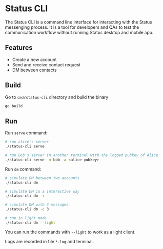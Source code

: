 # Status CLI

The Status CLI is a command line interface for interacting with the Status messenging process. It is a tool for developers and QAs to test the communication workflow without running Status desktop and mobile app.

## Features

- Create a new account
- Send and receive contact request
- DM between contacts

## Build

Go to `cmd/status-cli` directory and build the binary

```bash
go build
```

## Run

Run `serve` command:

```bash
# run alice's server
./status-cli serve

# run Bob's server in another terminal with the logged pubkey of Alice
./status-cli serve -n bob -a <alice-pubkey>
```

Run `dm` command:

```bash
# simulate DM between two accounts
./status-cli dm

# simulate DM in a interactive way
./status-cli dm -i

# simulate DM with 3 messages
./status-cli dm -c 3

# run in light mode
./status-cli dm --light
```

You can run the commands with `--light` to work as a light client.

Logs are recorded in file `*.log` and terminal.
